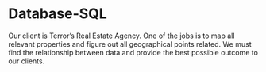 # Database-SQL
Our client is Terror’s Real Estate Agency. One of the jobs is to map all relevant properties and figure out all geographical points related. We must find the relationship between data and provide the best possible outcome to our clients.
